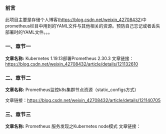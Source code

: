 ### 前言
此项目主要是存储个人博客(https://blog.csdn.net/weixin_42708432)中prometheus栏目中用到的YAML文件与其他相关的资源。预防自己忘记或者丢失部署时的YAML文件。。。

### 一、章节一
  **文章名称:** Kubernetes 1.19.13部署Prometheus 2.30.3 
  文章链接：https://blog.csdn.net/weixin_42708432/article/details/121132610

### 二、章节二
  **文章名称:** Prometheus监控k8s集群节点资源（static_configs方式）
  
  文章链接：https://blog.csdn.net/weixin_42708432/article/details/121140705

### 三、章节三
  **文章名称:** Prometheus 服务发现之Kubernetes node模式
  文章链接：
  
